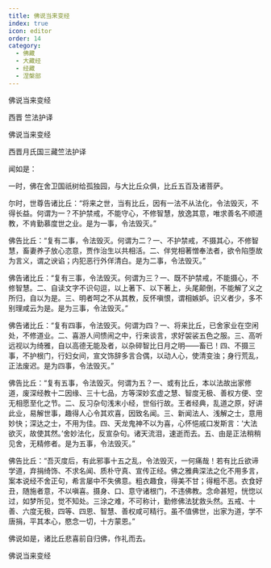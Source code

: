 ```yaml
---
title: 佛说当来变经
index: true
icon: editor
order: 14
category:
  - 佛藏
  - 大藏经
  - 经藏
  - 涅槃部
---
```


  佛说当来变经  

西晋 竺法护译  

佛说当来变经  

西晋月氏国三藏竺法护译  

闻如是：  

一时，佛在舍卫国祇树给孤独园，与大比丘众俱，比丘五百及诸菩萨。  

尔时，世尊告诸比丘：“将来之世，当有比丘，因有一法不从法化，令法毁灭，不得长益。何谓为一？不护禁戒，不能守心，不修智慧，放逸其意，唯求善名不顺道教，不肯勤慕度世之业。是为一事，令法毁灭。”  

佛告比丘：“复有二事，令法毁灭。何谓为二？一、不护禁戒，不摄其心，不修智慧，畜妻养子放心恣意，贾作治生以共相活。二、伴党相著憎奉法者，欲令陷堕故为言义，谓之谀谄；内犯恶行外佯清白。是为二事，令法毁灭。”  

佛告诸比丘：“复有三事，令法毁灭。何谓为三？一、既不护禁戒，不能摄心，不修智慧。二、自读文字不识句逗，以上著下、以下著上，头尾颠倒，不能解了义之所归，自以为是。三、明者呵之不从其教，反怀嗔恨，谓相嫉妒。识义者少，多不别理咸云为是。是为三事，令法毁灭。”  

佛告诸比丘：“复有四事，令法毁灭。何谓为四？一、将来比丘，已舍家业在空闲处，不修道业。二、喜游人间愦闹之中，行来谈言，求好袈裟五色之服。三、高听远视以为绮雅，自以高德无能及者，以杂碎智比日月之明——畜已！四、不摄三事，不护根门，行妇女间，宣文饰辞多言合偶，以动人心，使清变浊；身行荒乱，正法废迟。是为四事，令法毁灭。”  

佛告比丘：“复有五事，令法毁灭。何谓为五？一、或有比丘，本以法故出家修道，废深经教十二因缘、三十七品，方等深妙玄虚之慧、智度无极、善权方便、空无相愿至化之节。二、反习杂句浅末小经，世俗行故。王者经典，乱道之原，好讲此业，易解世事，趣得人心令其欢喜，因致名闻。三、新闻法人、浅解之士，意用妙快；深达之士，不用为佳。四、天龙鬼神不以为喜，心怀悒戚口发斯言：‘大法欲灭，故使其然。’舍妙法化，反宣杂句。诸天流泪，速逝而去。五、由是正法稍稍见舍，无精修者。是为五事，令法毁灭。”  

佛告比丘：“吾灭度后，有此邪事十五之乱，令法毁灭，一何痛哉！若有比丘欲谛学道，弃捐绮饰、不求名闻、质朴守真、宣传正经。佛之雅典深法之化不用多言，案本说经不舍正句，希言屡中不失佛意。粗衣趣食，得美不甘；得粗不恶。衣食好丑，随施者意，不以嗔喜。摄身、口、意守诸根门，不违佛教。念命甚短，恍惚以过，如梦所见，觉不知处。三涂之难，不可称计，勤修佛法犹救头然。五戒、十善、六度无极，四等、四恩、智慧、善权咸可精行。虽不值佛世，出家为道，学不唐捐，平其本心，愍念一切，十方蒙恩。”  

佛说如是，诸比丘悲喜前自归佛，作礼而去。  

佛说当来变经  
